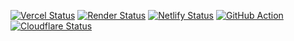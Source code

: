 [![Vercel Status](https://img.shields.io/github/deployments/jedore/Jedore.github.io/Production?logo=Vercel&label=Vercel)](https://bk0.jedore.top)
[![Render Status](https://img.shields.io/badge/dynamic/json?url=https%3A%2F%2Frender-deploy-status-xwee.onrender.com%2Fsrv-cm2jll21hbls73fpc83g&query=%24.status&logo=Render&label=Render&color=brightgreen&cacheSeconds=86400)](https://bk1.jedore.top)
[![Netlify Status](https://api.netlify.com/api/v1/badges/fd8a20c1-8adc-494a-a9cb-f8d0519eb6eb/deploy-status)](https://bk4.jedore.top)
[![GitHub Action](https://github.com/Jedore/Jedore.github.io/actions/workflows/hugo.yaml/badge.svg)](https://bk3.jedore.top)
[![Cloudflare Status](https://img.shields.io/endpoint?url=https://cloudflare-pages-badges.jedorefight.workers.dev/?projectName=jedore)](https://bk2.jedore.top)
